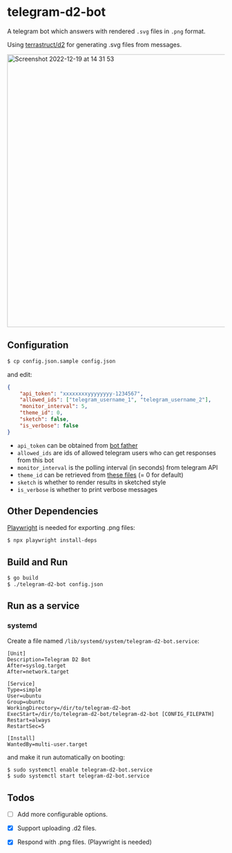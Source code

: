 # telegram-d2-bot

A telegram bot which answers with rendered `.svg` files in `.png` format.

Using [terrastruct/d2](https://github.com/terrastruct/d2) for generating .svg files from messages.

<img width="631" alt="Screenshot 2022-12-19 at 14 31 53" src="https://user-images.githubusercontent.com/185988/208354666-fe073dbc-105a-44b3-88a0-dce64a454efc.png">

## Configuration

```bash
$ cp config.json.sample config.json
```

and edit:

```json
{
    "api_token": "xxxxxxxxyyyyyyyy-1234567",
    "allowed_ids": ["telegram_username_1", "telegram_username_2"],
    "monitor_interval": 5,
    "theme_id": 0,
    "sketch": false,
    "is_verbose": false
}
```

* `api_token` can be obtained from [bot father](https://t.me/botfather)
* `allowed_ids` are ids of allowed telegram users who can get responses from this bot
* `monitor_interval` is the polling interval (in seconds) from telegram API
* `theme_id` can be retrieved from [these files](https://github.com/terrastruct/d2/tree/master/d2themes/d2themescatalog) (= 0 for default)
* `sketch` is whether to render results in sketched style
* `is_verbose` is whether to print verbose messages

## Other Dependencies

[Playwright](https://github.com/playwright-community/playwright-go) is needed for exporting .png files:

```bash
$ npx playwright install-deps
```

## Build and Run

```bash
$ go build
$ ./telegram-d2-bot config.json
```

## Run as a service

### systemd

Create a file named `/lib/systemd/system/telegram-d2-bot.service`:

```
[Unit]
Description=Telegram D2 Bot
After=syslog.target
After=network.target

[Service]
Type=simple
User=ubuntu
Group=ubuntu
WorkingDirectory=/dir/to/telegram-d2-bot
ExecStart=/dir/to/telegram-d2-bot/telegram-d2-bot [CONFIG_FILEPATH]
Restart=always
RestartSec=5

[Install]
WantedBy=multi-user.target
```

and make it run automatically on booting:

```bash
$ sudo systemctl enable telegram-d2-bot.service
$ sudo systemctl start telegram-d2-bot.service
```

## Todos

- [ ] Add more configurable options.
- [x] Support uploading .d2 files.
- [x] Respond with .png files. (Playwright is needed)

